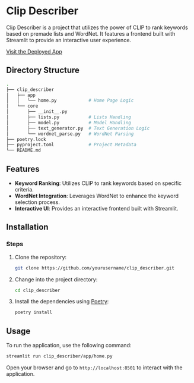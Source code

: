 # Clip Describer

Clip Describer is a project that utilizes the power of CLIP to rank keywords based on premade lists and WordNet. It features a frontend built with Streamlit to provide an interactive user experience.

[Visit the Deployed App](https://img2text-clip.streamlit.app/)

## Directory Structure

```bash
.
├── clip_describer
│   ├── app
│   │   └── home.py            # Home Page Logic
│   └── core
│       ├── __init__.py
│       ├── lists.py           # Lists Handling
│       ├── model.py           # Model Handling
│       ├── text_generator.py  # Text Generation Logic
│       └── wordnet_parse.py   # WordNet Parsing
├── poetry.lock
├── pyproject.toml             # Project Metadata
└── README.md
```

## Features

- **Keyword Ranking**: Utilizes CLIP to rank keywords based on specific criteria.
- **WordNet Integration**: Leverages WordNet to enhance the keyword selection process.
- **Interactive UI**: Provides an interactive frontend built with Streamlit.


## Installation

### Steps

1. Clone the repository:
   ```bash
   git clone https://github.com/yourusername/clip_describer.git
   ```

2. Change into the project directory:
   ```bash
   cd clip_describer
   ```

3. Install the dependencies using [Poetry](https://python-poetry.org/):
   ```bash
   poetry install
   ```

## Usage

To run the application, use the following command:

```bash
streamlit run clip_describer/app/home.py
```

Open your browser and go to `http://localhost:8501` to interact with the application.